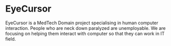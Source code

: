 # EyeCursor
EyeCursor is a MedTech Domain project specialising in human computer interaction. People who are neck down paralyzed are unemployable. We are focusing on helping them interact with computer so that they can work in IT field.
